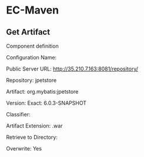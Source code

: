 # EC-Maven #

## Get Artifact ##
Component definition

Configuration Name: <blank>

Public Server URL:  http://35.210.7.163:8081/repository/

Repository: jpetstore

Artifact: org.mybatis:jpetstore

Version: Exact: 6.0.3-SNAPSHOT

Classifier: <blank>

Artifact Extension: .war

Retrieve to Directory: <blank>

Overwrite: Yes